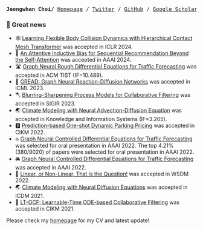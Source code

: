 <p><pre align="center">
<strong>Jeongwhan Choi/</strong> <a href="https://jeongwhanchoi.me">Homepage</a> / <a href="https://twitter.com/jeongwhan_choi">Twitter</a> / <a href="https://github.com/jeongwhanchoi">GitHub</a> / <a href="https://scholar.google.com/citations?user=3MNElkYAAAAJ&hl=en">Google Scholar</a></pre></p>

### :mega: Great news

- :spider_web: [Learning Flexible Body Collision Dynamics with Hierarchical Contact Mesh Transformer](https://arxiv.org/abs/2312.12467) was accepted in ICLR 2024.
- :shopping_cart: [An Attentive Inductive Bias for Sequential Recommendation Beyond the Self-Attention](https://arxiv.org/abs/2312.10325) was accepted in AAAI 2024.
- :motorway: [Graph Neural Rough Differential Equations for Traffic Forecasting](https://arxiv.org/abs/2303.10909) was accepted in ACM TIST (IF=10.489).
- :bread: [GREAD: Graph Neural Reaction-Diffusion Networks](https://arxiv.org/abs/2211.14208) was accepted in ICML 2023.
- :axe: [Blurring-Sharpening Process Models for Collaborative Filtering](https://arxiv.org/abs/2211.09324) was accepted in SIGIR 2023.
- :earth_asia: [Climate Modeling with Neural Advection-Diffusion Equation](https://link.springer.com/article/10.1007/s10115-023-01829-2) was accepted in Knowledge and Information Systems (IF=3.205). 
- :parking: [Prediction-based One-shot Dynamic Parking Pricing](https://dl.acm.org/doi/abs/10.1145/3511808.3557421) was accepted in CIKM 2022.
- :top: [Graph Neural Controlled Differential Equations for Traffic Forecasting](https://ojs.aaai.org/index.php/AAAI/article/view/20587) was selected for oral presentation in AAAI 2022. The top 4.21% (380/9020) of papers were selected for oral presentation in AAAI 2022.
- :oncoming_automobile: [Graph Neural Controlled Differential Equations for Traffic Forecasting](https://ojs.aaai.org/index.php/AAAI/article/view/20587) was accepted in AAAI 2022.
- :thinking: [Linear, or Non-Linear, That is the Question!](https://dl.acm.org/doi/abs/10.1145/3488560.3498501) was accepted in WSDM 2022.
- :earth_asia: [Climate Modeling with Neural Diffusion Equations](https://ieeexplore.ieee.org/abstract/document/9679162/) was accepted in ICDM 2021.
- :bookmark: [LT-OCF: Learnable-Time ODE-based Collaborative Filtering](https://dl.acm.org/doi/abs/10.1145/3459637.3482449) was accepted in CIKM 2021.


Please check my [homepage](https://www.jeongwhanchoi.me) for my CV and latest update!
